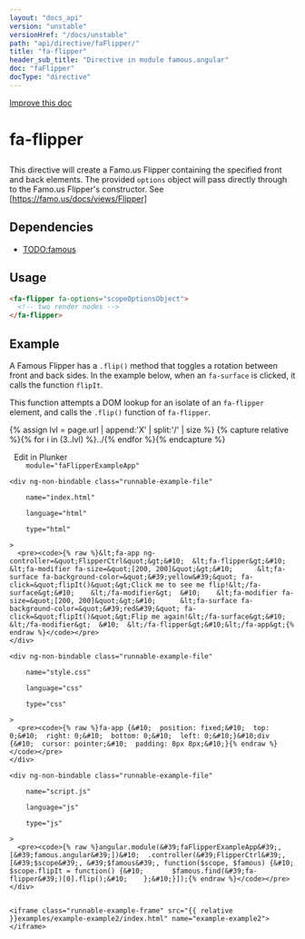 ```yaml
---
layout: "docs_api"
version: "unstable"
versionHref: "/docs/unstable"
path: "api/directive/faFlipper/"
title: "fa-flipper"
header_sub_title: "Directive in module famous.angular"
doc: "faFlipper"
docType: "directive"
---
```


<div class="improve-docs">
  <a href='https://github.com/Famous/famous-angular/edit/master/src/scripts/directives/fa-flipper.js#L1'>
    Improve this doc
  </a>
</div>





<h1 class="api-title">

  fa-flipper



</h1>





This directive will create a Famo.us Flipper containing the
specified front and back elements. The provided `options` object
will pass directly through to the Famo.us Flipper's
constructor.  See [https://famo.us/docs/views/Flipper]



<h2 id="dependencies">Dependencies</h2>
<ul>
  <li><a href="famous">TODO:famous</a></li>
</ul>




  
<h2 id="usage">Usage</h2>
  
```html
<fa-flipper fa-options="scopeOptionsObject">
  <!-- two render nodes -->
</fa-flipper>
```
  
  

  



<h2 id="example">Example</h2><p>A Famous Flipper has a <code>.flip()</code> method that toggles a rotation between front and back sides.
In the example below, when an <code>fa-surface</code> is clicked, it calls the function <code>flipIt</code>.</p>
<p>This function attempts a DOM lookup for an isolate of an <code>fa-flipper</code> element, and calls the <code>.flip()</code> function of <code>fa-flipper</code>.</p>
<p> 

{% assign lvl = page.url | append:'X' | split:'/' | size %}
{% capture relative %}{% for i in (3..lvl) %}../{% endfor %}{% endcapture %}

<div>
  <a ng-click="openPlunkr('{{ relative }}examples/example-example2')" class="btn pull-right">
    <i class="glyphicon glyphicon-edit">&nbsp;</i>
    Edit in Plunker</a>
  <div class="runnable-example" path="examples/example-example2"
      
        module="faFlipperExampleApp"
      
  >

   
    <div ng-non-bindable class="runnable-example-file"
      
        name="index.html"
      
        language="html"
      
        type="html"
      
    >
      <pre><code>{% raw %}&lt;fa-app ng-controller=&quot;FlipperCtrl&quot;&gt;&#10;  &lt;fa-flipper&gt;&#10;    &lt;fa-modifier fa-size=&quot;[200, 200]&quot;&gt;&#10;      &lt;fa-surface fa-background-color=&quot;&#39;yellow&#39;&quot; fa-click=&quot;flipIt()&quot;&gt;Click me to see me flip!&lt;/fa-surface&gt;&#10;    &lt;/fa-modifier&gt;  &#10;    &lt;fa-modifier fa-size=&quot;[200, 200]&quot;&gt;&#10;      &lt;fa-surface fa-background-color=&quot;&#39;red&#39;&quot; fa-click=&quot;flipIt()&quot;&gt;Flip me again!&lt;/fa-surface&gt;&#10;    &lt;/fa-modifier&gt;  &#10;  &lt;/fa-flipper&gt;&#10;&lt;/fa-app&gt;{% endraw %}</code></pre>
    </div>
  
    <div ng-non-bindable class="runnable-example-file"
      
        name="style.css"
      
        language="css"
      
        type="css"
      
    >
      <pre><code>{% raw %}fa-app {&#10;  position: fixed;&#10;  top: 0;&#10;  right: 0;&#10;  bottom: 0;&#10;  left: 0;&#10;}&#10;div {&#10;  cursor: pointer;&#10;  padding: 8px 8px;&#10;}{% endraw %}</code></pre>
    </div>
  
    <div ng-non-bindable class="runnable-example-file"
      
        name="script.js"
      
        language="js"
      
        type="js"
      
    >
      <pre><code>{% raw %}angular.module(&#39;faFlipperExampleApp&#39;, [&#39;famous.angular&#39;])&#10;  .controller(&#39;FlipperCtrl&#39;, [&#39;$scope&#39;, &#39;$famous&#39;, function($scope, $famous) {&#10;    $scope.flipIt = function() {&#10;       $famous.find(&#39;fa-flipper&#39;)[0].flip();&#10;    };&#10;}]);{% endraw %}</code></pre>
    </div>
  

    <iframe class="runnable-example-frame" src="{{ relative }}examples/example-example2/index.html" name="example-example2"></iframe>
  </div>
</div>


</p>



